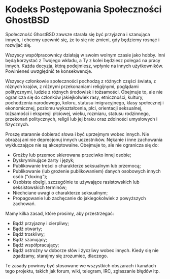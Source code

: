 # Kodeks Postępowania Społeczności GhostBSD

Społeczność GhostBSD zawsze starała się być przyjazna i szanująca innych, i chcemy upewnić się, że to się nie zmieni, gdy będziemy rosnąć i rozwijać się.

Wszyscy współpracownicy działają w swoim wolnym czasie jako hobby. Inni będą korzystać z Twojego wkładu, a Ty z kolei będziesz polegać na pracy innych. Każda decyzja, którą podejmiesz, wpłynie na innych użytkowników. Powinieneś uwzględnić te konsekwencje.

Wszyscy członkowie społeczności pochodzą z różnych części świata, z różnych krajów, z różnymi przekonaniami religijnymi, poglądami politycznymi, ludzie z różnych środowisk i tożsamości. Obejmuje to, ale nie ogranicza się do członków jakiejkolwiek rasy, etniczności, kultury, pochodzenia narodowego, koloru, statusu imigracyjnego, klasy społecznej i ekonomicznej, poziomu wykształcenia, płci, orientacji seksualnej, tożsamości i ekspresji płciowej, wieku, rozmiaru, statusu rodzinnego, przekonań politycznych, religii lub jej braku oraz zdolności umysłowych i fizycznych.

Proszę starannie dobierać słowa i być uprzejmym wobec innych. Nie obrażaj ani nie deprecjonuj innych uczestników. Nękanie i inne zachowania wykluczające nie są akceptowalne. Obejmuje to, ale nie ogranicza się do:

* Groźby lub przemoc skierowana przeciwko innej osobie;
* Dyskryminujące żarty i język;
* Publikowanie treści o charakterze seksualnym lub przemocą;
* Publikowanie (lub grożenie publikowaniem) danych osobowych innych osób ("doxing");
* Osobiste obelgi, szczególnie te używające rasistowskich lub seksistowskich terminów;
* Niechciane uwagi o charakterze seksualnym;
* Propagowanie lub zachęcanie do jakiegokolwiek z powyższych zachowań.

Mamy kilka zasad, które prosimy, aby przestrzegać:

* Bądź przyjazny i cierpliwy;
* Bądź otwarty;
* Bądź troskliwy;
* Bądź szanujący;
* Bądź współpracujący;
* Bądź ostrożny w doborze słów i życzliwy wobec innych. Kiedy się nie zgadzamy, starajmy się zrozumieć, dlaczego.

Te zasady powinny być stosowane we wszystkich obszarach i kanałach tego projektu, takich jak forum, wiki, telegram, IRC, zgłaszanie błędów itp.